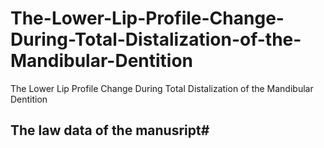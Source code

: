 # The-Lower-Lip-Profile-Change-During-Total-Distalization-of-the-Mandibular-Dentition
The Lower Lip Profile Change During Total Distalization of the Mandibular Dentition
## The law data of the manusript#
